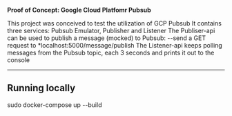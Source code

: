 **Proof of Concept: Google Cloud Platfomr Pubsub**

This project was conceived to test the utilization of GCP Pubsub
It contains three services: Pubsub Emulator, Publisher and Listener
The Publiser-api can be used to publish a message (mocked) to Pubsub:
     --send a GET request to *localhost:5000/message/publish
The Listener-api keeps polling messages from the Pubsub topic, each 3 seconds and prints it out to the console

---

## Running locally

sudo docker-compose up --build